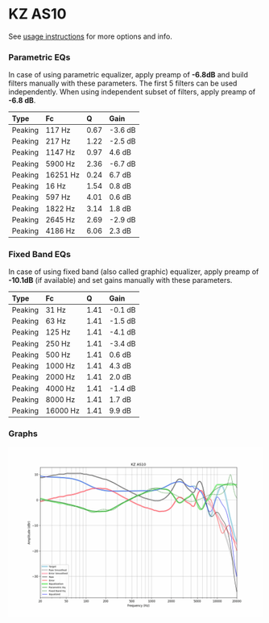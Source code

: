 # KZ AS10
See [usage instructions](https://github.com/jaakkopasanen/AutoEq#usage) for more options and info.

### Parametric EQs
In case of using parametric equalizer, apply preamp of **-6.8dB** and build filters manually
with these parameters. The first 5 filters can be used independently.
When using independent subset of filters, apply preamp of **-6.8 dB**.

| Type    | Fc       |    Q | Gain    |
|:--------|:---------|:-----|:--------|
| Peaking | 117 Hz   | 0.67 | -3.6 dB |
| Peaking | 217 Hz   | 1.22 | -2.5 dB |
| Peaking | 1147 Hz  | 0.97 | 4.6 dB  |
| Peaking | 5900 Hz  | 2.36 | -6.7 dB |
| Peaking | 16251 Hz | 0.24 | 6.7 dB  |
| Peaking | 16 Hz    | 1.54 | 0.8 dB  |
| Peaking | 597 Hz   | 4.01 | 0.6 dB  |
| Peaking | 1822 Hz  | 3.14 | 1.8 dB  |
| Peaking | 2645 Hz  | 2.69 | -2.9 dB |
| Peaking | 4186 Hz  | 6.06 | 2.3 dB  |

### Fixed Band EQs
In case of using fixed band (also called graphic) equalizer, apply preamp of **-10.1dB**
(if available) and set gains manually with these parameters.

| Type    | Fc       |    Q | Gain    |
|:--------|:---------|:-----|:--------|
| Peaking | 31 Hz    | 1.41 | -0.1 dB |
| Peaking | 63 Hz    | 1.41 | -1.5 dB |
| Peaking | 125 Hz   | 1.41 | -4.1 dB |
| Peaking | 250 Hz   | 1.41 | -3.4 dB |
| Peaking | 500 Hz   | 1.41 | 0.6 dB  |
| Peaking | 1000 Hz  | 1.41 | 4.3 dB  |
| Peaking | 2000 Hz  | 1.41 | 2.0 dB  |
| Peaking | 4000 Hz  | 1.41 | -1.4 dB |
| Peaking | 8000 Hz  | 1.41 | 1.7 dB  |
| Peaking | 16000 Hz | 1.41 | 9.9 dB  |

### Graphs
![](./KZ%20AS10.png)